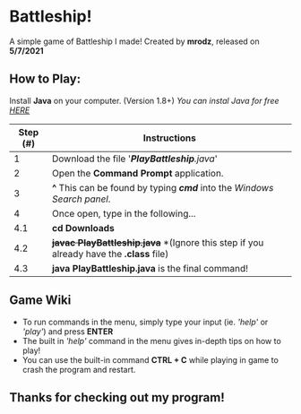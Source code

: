 # Battleship!
A simple game of Battleship I made!
Created by **mrodz**, released on **5/7/2021**

## How to Play:
Install **Java** on your computer. (Version 1.8+)
_You can instal Java for free [HERE](https://www.java.com/en/download/)_


Step (#) | Instructions
------|-----------------------
1 | Download the file '**_PlayBattleship_**_.java_'
2 | Open the **Command Prompt** application. 
3 | __^__ This can be found by typing ___cmd___ into the _Windows Search panel_.
4 | Once open, type in the following...
4.1 | **cd Downloads**
4.2 | **~~javac PlayBattleship.java~~** *(Ignore this step if you already have the __.class__ file)
4.3 | **java PlayBattleship.java** is the final command!

## Game Wiki
* To run commands in the menu, simply type your input (ie. _'help'_ or _'play'_) and press **ENTER**
* The built in _'help'_ command in the menu gives in-depth tips on how to play!
* You can use the built-in command **CTRL + C** while playing in game to crash the program and restart.

## Thanks for checking out my program!
